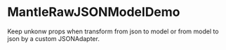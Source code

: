 # MantleRawJSONModelDemo

Keep unkonw props when transform from json to model or from model to json by a custom JSONAdapter.
